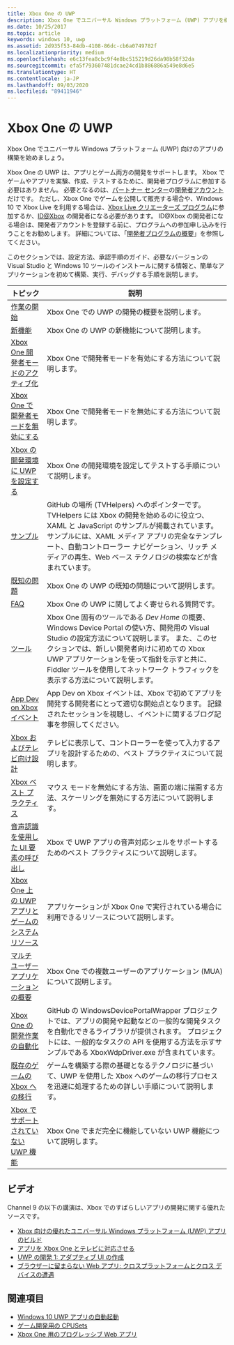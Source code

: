 ```yaml
---
title: Xbox One の UWP
description: Xbox One でユニバーサル Windows プラットフォーム (UWP) アプリを構築する方法。
ms.date: 10/25/2017
ms.topic: article
keywords: windows 10, uwp
ms.assetid: 2d935f53-84db-4108-86dc-cb6a0749782f
ms.localizationpriority: medium
ms.openlocfilehash: e6c13fea8cbc9f4e8bc515219d26da98b58f32da
ms.sourcegitcommit: efa5f793607481dcae24cd1b886886a549e8d6e5
ms.translationtype: HT
ms.contentlocale: ja-JP
ms.lasthandoff: 09/03/2020
ms.locfileid: "89411946"
---
```

# <a name="uwp-on-xbox-one"></a>Xbox One の UWP

Xbox One でユニバーサル Windows プラットフォーム (UWP) 向けのアプリの構築を始めましょう。

Xbox One の UWP は、アプリとゲーム両方の開発をサポートします。 Xbox でゲームやアプリを実験、作成、テストするために、開発者プログラムに参加する必要はありません。 必要となるのは、[パートナー センター](https://partner.microsoft.com/dashboard)の[開発者アカウント](https://developer.microsoft.com/store/register)だけです。 ただし、Xbox One でゲームを公開して販売する場合や、Windows 10 で Xbox Live を利用する場合は、[Xbox Live クリエーターズ プログラム](https://developer.microsoft.com/games/xbox/xboxlive/creator)に参加するか、[ID@Xbox](https://www.xbox.com/Developers/id) の開発者になる必要があります。 ID@Xbox の開発者になる場合は、開発者アカウントを登録する前に、プログラムへの参加申し込みを行うことをお勧めします。 詳細については、「[開発者プログラムの概要](/gaming/xbox-live/developer-program-overview)」を参照してください。

このセクションでは、設定方法、承認手順のガイド、必要なバージョンの Visual Studio と Windows 10 ツールのインストールに関する情報と、簡単なアプリケーションを初めて構築、実行、デバッグする手順を説明します。 

| トピック      | 説明 |
|------------|-------------|
|[作業の開始](getting-started.md)| Xbox One での UWP の開発の概要を説明します。 |
|[新機能](whats-new.md)| Xbox One の UWP の新機能について説明します。 |
|[Xbox One 開発者モードのアクティブ化](devkit-activation.md)| Xbox One で開発者モードを有効にする方法について説明します。 |
|[Xbox One で開発者モードを無効にする](devkit-deactivation.md)| Xbox One で開発者モードを無効にする方法について説明します。 |
|[Xbox の開発環境に UWP を設定する](development-environment-setup.md)| Xbox One の開発環境を設定してテストする手順について説明します。 |
|[サンプル](samples.md)| GitHub の場所 (TVHelpers) へのポインターです。TVHelpers には Xbox の開発を始めるのに役立つ、XAML と JavaScript のサンプルが掲載されています。 サンプルには、XAML メディア アプリの完全なテンプレート、自動コントローラー ナビゲーション、リッチ メディアの再生、Web ベース テクノロジの検索などが含まれています。 |
|[既知の問題](known-issues.md)| Xbox One の UWP の既知の問題について説明します。 |
|[FAQ](frequently-asked-questions.md)| Xbox One の UWP に関してよく寄せられる質問です。 |
|[ツール](introduction-to-xbox-tools.md)| Xbox One 固有のツールである _Dev Home_ の概要、Windows Device Portal の使い方、開発用の Visual Studio の設定方法について説明します。 また、このセクションでは、新しい開発者向けに初めての Xbox UWP アプリケーションを使って指針を示すと共に、Fiddler ツールを使用してネットワーク トラフィックを表示する方法について説明します。 |
|[App Dev on Xbox イベント](https://developer.microsoft.com/windows/projects/campaigns/app-dev-on-xbox-event) | App Dev on Xbox イベントは、Xbox で初めてアプリを開発する開発者にとって適切な開始点となります。 記録されたセッションを視聴し、イベントに関するブログ記事を参照してください。 |
|[Xbox およびテレビ向け設計](../design/devices/designing-for-tv.md)| テレビに表示して、コントローラーを使って入力するアプリを設計するための、ベスト プラクティスについて説明します。 |
|[Xbox ベスト プラクティス](tailoring-for-xbox.md)| マウス モードを無効にする方法、画面の端に描画する方法、スケーリングを無効にする方法について説明します。 |
|[音声認識を使用した UI 要素の呼び出し](ves-on-xbox.md)| Xbox で UWP アプリの音声対応シェルをサポートするためのベスト プラクティスについて説明します。 |
|[Xbox One 上の UWP アプリとゲームのシステム リソース](system-resource-allocation.md)| アプリケーションが Xbox One で実行されている場合に利用できるリソースについて説明します。 |
|[マルチ ユーザー アプリケーションの概要](multi-user-applications.md)| Xbox One での複数ユーザーのアプリケーション (MUA) について説明します。 |
|[Xbox One の開発作業の自動化](https://github.com/Microsoft/WindowsDevicePortalWrapper/tree/v0.9.4) | GitHub の WindowsDevicePortalWrapper プロジェクトでは、アプリの開発や起動などの一般的な開発タスクを自動化できるライブラリが提供されます。 プロジェクトには、一般的なタスクの API を使用する方法を示すサンプルである XboxWdpDriver.exe が含まれています。 |
|[既存のゲームの Xbox への移行](development-lanes-landing.md)|ゲームを構築する際の基礎となるテクノロジに基づいて、UWP を使用した Xbox へのゲームの移行プロセスを迅速に処理するための詳しい手順について説明します。|
|[Xbox でサポートされていない UWP 機能](/uwp/extension-sdks/uwp-limitations-on-xbox)|  Xbox One でまだ完全に機能していない UWP 機能について説明します。|

## <a name="videos"></a>ビデオ

Channel 9 の以下の講演は、Xbox でのすばらしいアプリの開発に関する優れたソースです。

* [Xbox 向けの優れたユニバーサル Windows プラットフォーム (UWP) アプリのビルド](https://channel9.msdn.com/Events/Build/2016/B883)
* [アプリを Xbox One とテレビに対応させる](https://channel9.msdn.com/Events/Build/2016/T651-R1)
* [UWP の開発 1: アダプティブ UI の作成](https://channel9.msdn.com/Events/Build/2016/L724-R1)
* [ブラウザーに留まらない Web アプリ: クロスプラットフォームとクロス デバイスの遭遇](https://channel9.msdn.com/Events/Build/2016/B888)

## <a name="see-also"></a>関連項目

- [Windows 10 UWP アプリの自動起動](automate-launching-uwp-apps.md)
- [ゲーム開発用の CPUSets](cpusets-games.md)
- [Xbox One 用のプログレッシブ Web アプリ](/microsoft-edge/progressive-web-apps/xbox-considerations)